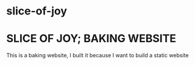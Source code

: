 # slice-of-joy


# SLICE OF JOY; BAKING WEBSITE

This is a baking website, I built it because I want to build a static website

